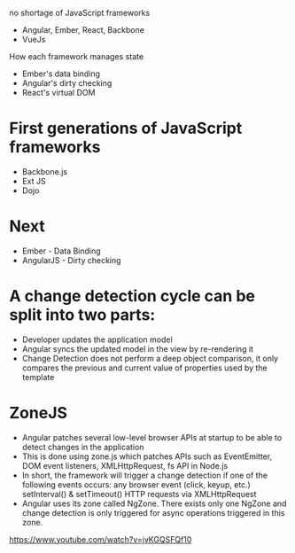 no shortage of JavaScript frameworks
- Angular, Ember, React, Backbone
- VueJs

How each framework manages state
- Ember's data binding
- Angular's dirty checking
- React's virtual DOM


# First generations of JavaScript frameworks
- Backbone.js
- Ext JS
- Dojo

# Next
- Ember - Data Binding
- AngularJS - Dirty checking



# A change detection cycle can be split into two parts:
- Developer updates the application model
- Angular syncs the updated model in the view by re-rendering it
- Change Detection does not perform a deep object comparison, 
    it only compares the previous and current value of properties used by the template

# ZoneJS
- Angular patches several low-level browser APIs at startup 
    to be able to detect changes in the application
- This is done using zone.js 
    which patches APIs such as EventEmitter, DOM event listeners, XMLHttpRequest, fs API in Node.js 
- In short, the framework will trigger a change detection if one of the following events occurs:
    any browser event (click, keyup, etc.)
    setInterval() & setTimeout()
    HTTP requests via XMLHttpRequest
- Angular uses its zone called NgZone. 
    There exists only one NgZone and change detection is only triggered for async operations triggered in this zone.


https://www.youtube.com/watch?v=jvKGQSFQf10


